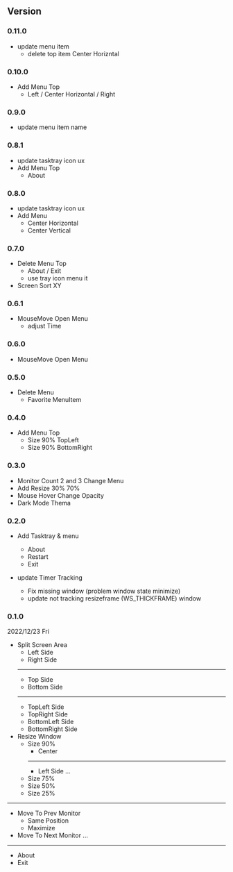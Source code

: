 ## Version

### 0.11.0
- update menu item
  - delete top item Center Horizntal

### 0.10.0
- Add Menu Top
  - Left / Center Horizontal / Right

### 0.9.0
- update menu item name

### 0.8.1
- update tasktray icon ux
- Add Menu Top
  - About

### 0.8.0
- update tasktray icon ux
- Add Menu
  - Center Horizontal
  - Center Vertical

### 0.7.0
- Delete Menu Top
  - About / Exit
  - use tray icon menu it
- Screen Sort XY

### 0.6.1
- MouseMove Open Menu
  - adjust Time

### 0.6.0
- MouseMove Open Menu

### 0.5.0
- Delete Menu
  - Favorite MenuItem

### 0.4.0
- Add Menu Top
  - Size 90% TopLeft
  - Size 90% BottomRight

### 0.3.0
- Monitor Count 2 and 3 Change Menu
- Add Resize 30% 70%
- Mouse Hover Change Opacity
- Dark Mode Thema

### 0.2.0
- Add Tasktray & menu
  - About
  - Restart
  - Exit

- update Timer Tracking
  - Fix missing window (problem window state minimize)
  - update not tracking resizeframe (WS_THICKFRAME) window

### 0.1.0
2022/12/23 Fri

- Split Screen Area
  - Left Side
  - Right Side
  ---
  - Top Side
  - Bottom Side
  ---
  - TopLeft Side
  - TopRight Side
  - BottomLeft Side
  - BottomRight Side
- Resize Window
  - Size 90%
    - Center
    ---
    - Left Side
    ...
  - Size 75%
  - Size 50%
  - Size 25%
---
- Move To Prev Monitor
  - Same Position
  - Maximize
- Move To Next Monitor
  ...
---
- About
- Exit

